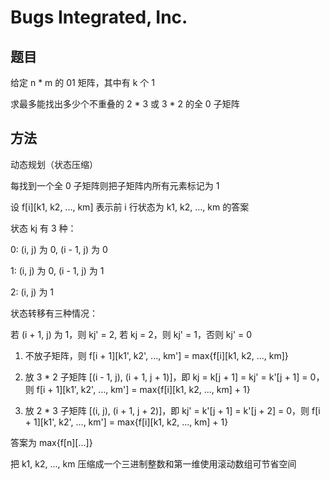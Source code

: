 # Bugs Integrated, Inc.

## 题目

给定 n * m 的 01 矩阵，其中有 k 个 1

求最多能找出多少个不重叠的 2 * 3 或 3 * 2 的全 0 子矩阵


## 方法

动态规划（状态压缩）

每找到一个全 0 子矩阵则把子矩阵内所有元素标记为 1

设 f[i][k1, k2, ..., km] 表示前 i 行状态为 k1, k2, ..., km 的答案

状态 kj 有 3 种：

0: (i, j) 为 0, (i - 1, j) 为 0

1: (i, j) 为 0, (i - 1, j) 为 1

2: (i, j) 为 1

状态转移有三种情况：

若 (i + 1, j) 为 1，则 kj' = 2, 若 kj = 2，则 kj' = 1，否则 kj' = 0

1. 不放子矩阵，则 f[i + 1][k1', k2', ..., km'] = max{f[i][k1, k2, ..., km]}

2. 放 3 * 2 子矩阵 [(i - 1, j), (i + 1, j + 1)]，即 kj = k[j + 1] = kj' = k'[j + 1] = 0，则 f[i + 1][k1', k2', ..., km'] = max{f[i][k1, k2, ..., km] + 1}

3. 放 2 * 3 子矩阵 [(i, j), (i + 1, j + 2)]，即 kj' = k'[j + 1] = k'[j + 2] = 0，则 f[i + 1][k1', k2', ..., km'] = max{f[i][k1, k2, ..., km] + 1}

答案为 max{f[n][...]}

把 k1, k2, ..., km 压缩成一个三进制整数和第一维使用滚动数组可节省空间
